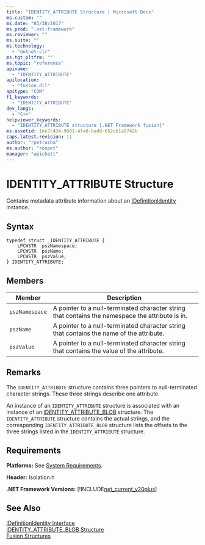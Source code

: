 ```yaml
---
title: "IDENTITY_ATTRIBUTE Structure | Microsoft Docs"
ms.custom: ""
ms.date: "03/30/2017"
ms.prod: ".net-framework"
ms.reviewer: ""
ms.suite: ""
ms.technology: 
  - "dotnet-clr"
ms.tgt_pltfrm: ""
ms.topic: "reference"
apiname: 
  - "IDENTITY_ATTRIBUTE"
apilocation: 
  - "fusion.dll"
apitype: "COM"
f1_keywords: 
  - "IDENTITY_ATTRIBUTE"
dev_langs: 
  - "C++"
helpviewer_keywords: 
  - "IDENTITY_ATTRIBUTE structure [.NET Framework fusion]"
ms.assetid: 1ee7c434-9681-4fa8-badd-652cb1a9742b
caps.latest.revision: 11
author: "rpetrusha"
ms.author: "ronpet"
manager: "wpickett"
---
```

# IDENTITY_ATTRIBUTE Structure
Contains metadata attribute information about an [IDefinitionIdentity](../../../../docs/framework/unmanaged-api/fusion/idefinitionidentity-interface.md) instance.  
  
## Syntax  
  
```  
typedef struct _IDENTITY_ATTRIBUTE {  
    LPCWSTR  pszNamespace;  
    LPCWSTR  pszName;  
    LPCWSTR  pszValue;  
} IDENTITY_ATTRIBUTE;  
```  
  
## Members  
  
|Member|Description|  
|------------|-----------------|  
|`pszNamespace`|A pointer to a null-terminated character string that contains the namespace the attribute is in.|  
|`pszName`|A pointer to a null-terminated character string that contains the name of the attribute.|  
|`pszValue`|A pointer to a null-terminated character string that contains the value of the attribute.|  
  
## Remarks  
 The `IDENTITY_ATTRIBUTE` structure contains three pointers to null-terminated character strings. These three strings describe one attribute.  
  
 An instance of an `IDENTITY_ATTRIBUTE` structure is associated with an instance of an [IDENTITY_ATTRIBUTE_BLOB](../../../../docs/framework/unmanaged-api/fusion/identity-attribute-blob-structure.md) structure. The `IDENTITY_ATTRIBUTE` structure contains the actual strings, and the corresponding `IDENTITY_ATTRIBUTE_BLOB` structure lists the offsets to the three strings listed in the `IDENTITY_ATTRIBUTE` structure.  
  
## Requirements  
 **Platforms:** See [System Requirements](../../../../docs/framework/get-started/system-requirements.md).  
  
 **Header:** Isolation.h  
  
 **.NET Framework Versions:** [!INCLUDE[net_current_v20plus](../../../../includes/net-current-v20plus-md.md)]  
  
## See Also  
 [IDefinitionIdentity Interface](../../../../docs/framework/unmanaged-api/fusion/idefinitionidentity-interface.md)   
 [IDENTITY_ATTRIBUTE_BLOB Structure](../../../../docs/framework/unmanaged-api/fusion/identity-attribute-blob-structure.md)   
 [Fusion Structures](../../../../docs/framework/unmanaged-api/fusion/fusion-structures.md)